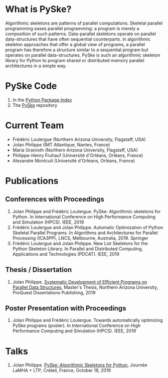 # What is PySke?

Algorithmic skeletons are patterns of parallel computations. Skeletal
parallel programming eases parallel programming: a program is merely
a composition of such patterns. Data-parallel skeletons operate on
parallel data-structures that have often sequential counterparts. In
algorithmic skeleton approaches that offer a global view of programs,
a parallel program has therefore a structure similar to a sequential
program but operates on parallel data-structures. PySke is such an
algorithmic skeleton library for Python to program shared or
distributed memory parallel architectures in a simple way.

# PySke Code

1. In the [Python Package Index](https://pypi.org/project/pyske/)
2. The [PySke](https://github.com/pyske/PySke) repository
   
# Current Team

- Frédéric Loulergue (Northern Arizona University, Flagstaff, USA)
- Jolan Philippe (IMT Atlantique, Nantes, France)
- Maria Granroth (Northern Arizona University, Flagstaff, USA)
- Philippe-Henry Fruhauf (Université d'Orléans, Orléans, France)
- Alexandre Montcuit (Université d'Orléans, Orléans, France)

# Publications

## Conferences with Proceedings

1. Jolan Philippe and Frédéric Loulergue. PySke: Algorithmic skeletons for Python. In International Conference on High Performance Computing and Simulation (HPCS). IEEE, 2019
2. Frédéric Loulergue and Jolan Philippe. Automatic Optimization of Python Skeletal Parallel Programs. In Algorithms and Architectures for Parallel Processing (ICA3PP), LNCS, Melbourne, Australia, 2019. Springer
3. Frédéric Loulergue and Jolan Philippe. New List Skeletons for the Python Skeleton Library. In Parallel and Distributed Computing, Applications and Technologies (PDCAT). IEEE, 2019

## Thesis / Dissertation

1. Jolan Philippe. [Systematic Development of Efficient Programs on Parallel Data Structures](https://search.proquest.com/docview/2271845485), Master's Thesis, Northern Arizona University, ProQuest Dissertations Publishing, 2019

## Poster Presentation with Proceedings

1. Jolan Philippe and Frédéric Loulergue. Towards automatically optimizing PySke programs (poster). In International Conference on High Performance Computing and Simulation (HPCS). IEEE, 2019

# Talks

1. Jolan Philippe. [PySke: Algorithmic Skeletons for Python](files/2019_lamha_philippe.pdf), Journée LaMHA + LTP, Créteil, France, October 18, 2019
